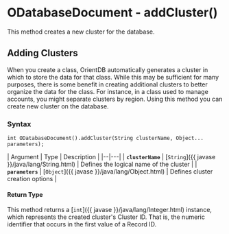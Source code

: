 
# ODatabaseDocument - addCluster()

This method creates a new cluster for the database. 

## Adding Clusters

When you create a class, OrientDB automatically generates a cluster in which to store the data for that class.  While this may be sufficient for many purposes, there is some benefit in creating additional clusters to better organize the data for the class.  For instance, in a class used to manage accounts, you might separate clusters by region.  Using this method you can create new cluster on the database.

### Syntax

```
int ODatabaseDocument().addCluster(String clusterName, Object... parameters);
```

| Argument | Type | Description |
|--|---|
| **`clusterName`** | [`String`]({{ javase }}/java/lang/String.html) | Defines the logical name of the cluster |
| **`parameters`** | [`Object`]({{ javase }}/java/lang/Object.html) | Defines cluster creation options |

#### Return Type

This method returns a [`int`]({{ javase }}/java/lang/Integer.html) instance, which represents the created cluster's Cluster ID.  That is, the numeric identifier that occurs in the first value of a Record ID.

